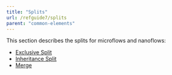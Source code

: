 ```yaml
---
title: "Splits"
url: /refguide7/splits
parent: "common-elements"
---
```


This section describes the splits for microflows and nanoflows:

* [Exclusive Split](exclusive-split)
* [Inheritance Split](inheritance-split)
* [Merge](merge)
